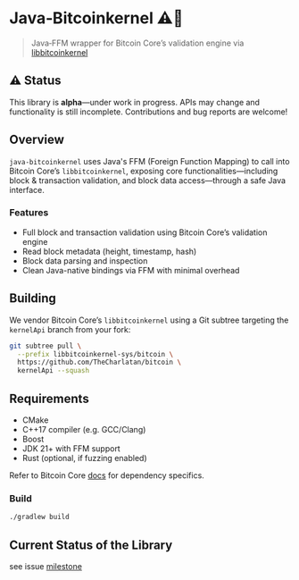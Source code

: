 # Java‑Bitcoinkernel ⚠️🚧

> Java‑FFM wrapper for Bitcoin Core’s validation engine via [libbitcoinkernel](https://github.com/bitcoin/bitcoin/pull/30595)

## ⚠️ Status

This library is **alpha**—under work in progress. APIs may change and functionality is still incomplete. Contributions and bug reports are welcome!

## Overview

`java‑bitcoinkernel` uses Java's FFM (Foreign Function Mapping) to call into Bitcoin Core’s `libbitcoinkernel`, exposing core functionalities—including block & transaction validation, and block data access—through a safe Java interface.

### Features

- Full block and transaction validation using Bitcoin Core’s validation engine
- Read block metadata (height, timestamp, hash)
- Block data parsing and inspection
- Clean Java-native bindings via FFM with minimal overhead

## Building

We vendor Bitcoin Core’s `libbitcoinkernel` using a Git subtree targeting the `kernelApi` branch from your fork:

```bash
git subtree pull \
  --prefix libbitcoinkernel-sys/bitcoin \
  https://github.com/TheCharlatan/bitcoin \
  kernelApi --squash
```

## Requirements
- CMake
- C++17 compiler (e.g. GCC/Clang)
- Boost
- JDK 21+ with FFM support
- Rust (optional, if fuzzing enabled)

Refer to Bitcoin Core [docs](https://github.com/bitcoin/bitcoin/blob/master/doc/build-unix.md) for dependency specifics.

### Build
```bash
./gradlew build
```


## Current Status of the Library
see issue [milestone](https://github.com/yuvicc/java-bitcoinkernel/issues/1)



